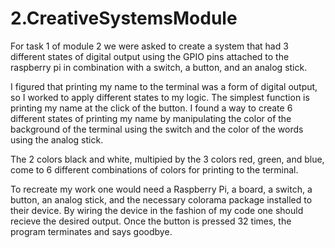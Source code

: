 # 2.CreativeSystemsModule

For task 1 of module 2 we were asked to create a system that had 3 different states of digital output using the GPIO pins attached to the raspberry pi in combination with a switch, a button, and an analog stick.

I figured that printing my name to the terminal was a form of digital output, so I worked to apply different states to my logic. The simplest function is printing my name at the click of the button. I found a way to create 6 different states of printing my name by manipulating the color of the background of the terminal using the switch and the color of the words using the analog stick.

The 2 colors black and white, multipied by the 3 colors red, green, and blue, come to 6 different combinations of colors for printing to the terminal.

To recreate my work one would need a Raspberry Pi, a board, a switch, a button, an analog stick, and the necessary colorama package installed to their device. By wiring the device in the fashion of my code one should recieve the desired output. Once the button is pressed 32 times, the program terminates and says goodbye.
